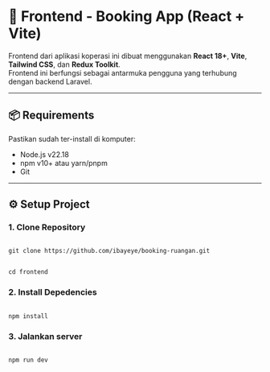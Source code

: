 # 🎨 Frontend - Booking App (React + Vite)

Frontend dari aplikasi koperasi ini dibuat menggunakan **React 18+**, **Vite**, **Tailwind CSS**, dan **Redux Toolkit**.  
Frontend ini berfungsi sebagai antarmuka pengguna yang terhubung dengan backend Laravel.

---

## 📦 Requirements

Pastikan sudah ter-install di komputer:

- Node.js v22.18
- npm v10+ atau yarn/pnpm
- Git

---

## ⚙️ Setup Project

### 1. Clone Repository

<code>
git clone https://github.com/ibayeye/booking-ruangan.git

cd frontend
</code>

### 2. Install Depedencies

<code>
npm install
</code>

### 3. Jalankan server

<code>
npm run dev
</code>
